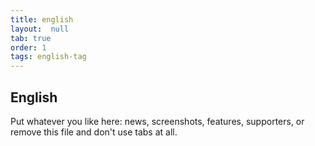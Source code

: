 ```yaml
---
title: english
layout:  null
tab: true
order: 1
tags: english-tag
---
```


## English

Put whatever you like here: news, screenshots, features, supporters, or remove this file and don't use tabs at all.
